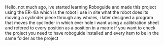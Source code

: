 Hello, not much ago, ive started learning Roboguide and made this project using the ER-4ia which is the robot i use in site
what the robot does its moving a cyclinder piece through any wholes, i later designed a program that moves the cyclinder in which ever hole i want using a calibtration sheet and refered to every position as a position in a matrix
if you want to check the project you need to have roboguide installed and every item to be in the same folder as the project
